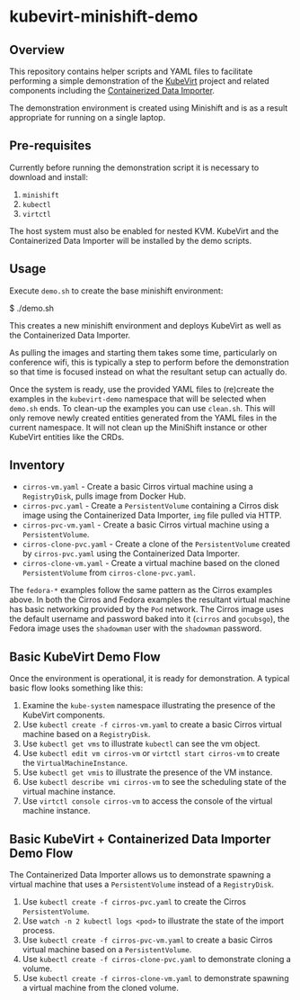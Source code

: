 kubevirt-minishift-demo
=======================

Overview
--------

This repository contains helper scripts and YAML files to facilitate performing a simple demonstration of the [KubeVirt](http://kubevirt.io/) project and related components including the [Containerized Data Importer](http://github.com/kubevirt/containerized-data-importer).

The demonstration environment is created using Minishift and is as a result appropriate for running on a single laptop.

Pre-requisites
--------------

Currently before running the demonstration script it is necessary to download and install:

1. `minishift`
2. `kubectl`
3. `virtctl`

The host system must also be enabled for nested KVM. KubeVirt and the Containerized Data Importer will be installed by the demo scripts.

Usage
-----

Execute `demo.sh` to create the base minishift environment:

   $ ./demo.sh

This creates a new minishift environment and deploys KubeVirt as well as the Containerized Data Importer.

As pulling the images and starting them takes some time, particularly on conference wifi, this is typically a step to perform before the demonstration so that time is focused instead on what the resultant setup can actually do.

Once the system is ready, use the provided YAML files to (re)create the examples
in the `kubevirt-demo` namespace that will be selected when `demo.sh` ends. To
clean-up the examples you can use `clean.sh`. This will only remove newly
created entities generated from the YAML files in the current namespace. It will
not clean up the MiniShift instance or other KubeVirt entities like the CRDs.

Inventory
---------

* `cirros-vm.yaml` - Create a basic Cirros virtual machine using a `RegistryDisk`, pulls image from Docker Hub.
* `cirros-pvc.yaml` - Create a `PersistentVolume` containing a Cirros disk image using the Containerized Data Importer, `img` file pulled via HTTP.
* `cirros-pvc-vm.yaml` - Create a basic Cirros virtual machine using a `PersistentVolume`.
* `cirros-clone-pvc.yaml` - Create a clone of the `PersistentVolume` created by `cirros-pvc.yaml` using the Containerized Data Importer.
* `cirros-clone-vm.yaml` - Create a virtual machine based on the cloned
  `PersistentVolume` from `cirros-clone-pvc.yaml`.

The `fedora-*` examples follow the same pattern as the Cirros examples above. In
both the Cirros and Fedora examples the resultant virtual machine has basic
networking provided by the `Pod` network. The Cirros image uses the default
username and password baked into it (`cirros` and `gocubsgo`), the Fedora image
uses the `shadowman` user with the `shadowman` password.

Basic KubeVirt Demo Flow
------------------------

Once the environment is operational, it is ready for demonstration. A typical basic flow looks something like this:

1. Examine the `kube-system` namespace illustrating the presence of the KubeVirt components.
2. Use `kubectl create -f cirros-vm.yaml` to create a basic Cirros virtual machine based on a `RegistryDisk`.
3. Use `kubectl get vms` to illustrate `kubectl` can see the vm object.
4. Use `kubectl edit vm cirros-vm` or `virtctl start cirros-vm` to create the `VirtualMachineInstance`.
5. Use `kubectl get vmis` to illustrate the presence of the VM instance.
6. Use `kubectl describe vmi cirros-vm` to see the scheduling state of the virtual machine instance.
7. Use `virtctl console cirros-vm` to access the console of the virtual machine instance.

Basic KubeVirt + Containerized Data Importer Demo Flow
------------------------------------------------------

The Containerized Data Importer allows us to demonstrate spawning a virtual machine that uses a `PersistentVolume` instead of a `RegistryDisk`.

1. Use `kubectl create -f cirros-pvc.yaml` to create the Cirros `PersistentVolume`.
2. Use `watch -n 2 kubectl logs <pod>` to illustrate the state of the import process.
3. Use `kubectl create -f cirros-pvc-vm.yaml` to create a basic Cirros virtual machine based on a `PersistentVolume`.
4. Use `kubectl create -f cirros-clone-pvc.yaml` to demonstrate cloning a volume.
5. Use `kubectl create -f cirros-clone-vm.yaml` to demonstrate spawning a
   virtual machine from the cloned volume.
